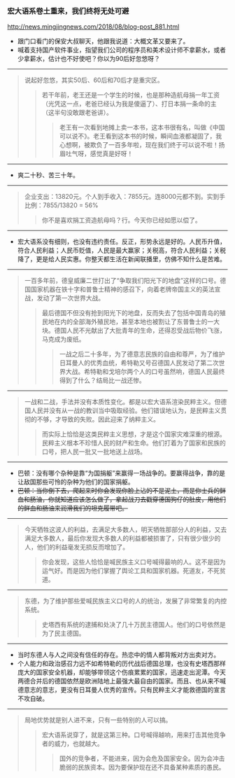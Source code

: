 ### 宏大语系卷土重来，我们终将无处可避
http://news.mingjingnews.com/2018/08/blog-post_881.html
- 跟门口看门的保安大叔聊天，他跟我说道：大概文革又要来了。
- 喊着支持国产软件事业，指望我们公司的程序员和美术设计师不拿薪水，或者少拿薪水，估计也不好使吧？你以为90后好忽悠呀？
---
>说起好忽悠，其实50后、60后和70后才是重灾区。
>>若干年前，老王还是一个学生的时候，也是那种造航母捐一年工资（光凭这一点，老爸已经认为我是傻逼了）、打日本捐一条命的主（这半句没敢跟老爸讲）。
>>>老王有一次看到地摊上卖一本书，这本书很有名，叫做《中国可以说不》。老王看到这本书的时候，瞬间血液都凝固了，我心想啊，被欺负了一百多年啦，现在我们终于可以说不啦！扬眉吐气呀，感觉真是好呀！
---
- 爽二十秒、苦三十年。
---
>企业支出：13820元。个人到手收入：7855元。连8000元都不到。实到手比例：7855/13820 = 56%
>>你不是喜欢捐工资造航母吗？行。今天你已经如愿以偿了。
---
- 宏大语系没有细则，也没有违约责任。反正，形势永远是好的。人民币升值，符合人民利益；人民币贬值，人民是最大赢家；关税高，符合人民利益；关税降了，更是给人民实惠。你整天都生活在新闻联播里，仿佛不知什么是苦难。
---
>一百多年前，德皇威廉二世打出了“争取我们阳光下的地盘”这样的口号。德国国家机器在铁十字和普鲁士精神的感召下，向着老牌帝国主义的英法宣战，发动了第一次世界大战。
>>最后德国不但没有抢到阳光下的地盘，反而失去了包括中国青岛的殖民地在内的全部海外殖民地，甚至本地也被割让了东普鲁士的一大块。德国人民不光献出了大批青年的生命，还得忍受战后物价飞涨，马克成为废纸。
>>>一战之后二十多年，为了德意志民族的自由和尊严，为了维护日耳曼人的优秀血统，希特勒又号召德国人民发动了第二次世界大战。希特勒和戈培尔两个人的口号虽然响，德国人民最终得到了什么？结局比一战还惨。
---
>一战和二战，手法并没有本质性变化。都是以宏大语系渲染民粹主义。但德国人民并没有从一战的教训当中吸取经验。他们错误地认为，是民粹主义贯彻的不够，才导致的失败。因此迎来了纳粹主义。
>>而实际上恰恰是这类民粹主义思想，才是这个国家灾难深重的根源。民粹主义根本不珍惜人民的财产和生命。他们打着为了国家和民族的口号，把人民一批又一批地送上战场。
---
- 巴顿：没有哪个杂种是靠“为国捐躯”来赢得一场战争的。要赢得战争，靠的是让敌国那些可怜的杂种为他们的国家捐躯。
- ~~巴顿：当你倒下去，爬起来时你会发现你脸上沾的不是泥土，而是你士兵的鲜血和肠油，你就知道应该怎么做了，拿起战刀去戳穿德国狗仔的肚皮，用他们的鲜血和肠油来润滑我们的坦克履带吧。~~
---
>今天牺牲这波人的利益，去满足大多数人，明天牺牲那部分人的利益，又去满足大多数人，最后你发现大多数人的利益都被损害了，只有很少很少的人，他们的利益毫发无损反而增加了。
>>你会发现，这些人恰恰是喊民族主义口号喊得最响的人。这不是因为运气好。而是因为他们掌握了舆论工具和国家机器。死道友，不死贫道。
---
>东德，为了维护那些爱喊民族主义口号的人的统治，发展了非常繁复的内控系统。
>>史塔西有系统的逮捕和处决了几十万民主德国人。他们的口号依然是为了民主德国。
---
- 当时东德人与人之间没有信任的存在。热恋中的情人都背叛对方出卖对方。
- 个人能力和政治感召力远不如希特勒的历代战后德国总理，也没有史塔西那样庞大的国家安全机器，却能够带领这个伤痕累累的国家，迅速走出泥潭。今天两德合并后的德国依然是欧洲陆地上最强大最自由的国家。而且、也从来不喊德意志的意志，更没有日耳曼人优秀的宣传。只有民粹主义才能救德国的宣言不攻自破。
---
>局地优势就是别人进不来，只有一些特别的人可以搞。
>>宏大语系说穿了，就是这第三种。口号喊得越响，用来打击其他竞争者的威力，也就越大。
>>>国外的竞争者，不能进来，因为会危及国家安全。因为会冲击脆弱的民族资本。因为要保护现在还不具备某种素质的愚民。